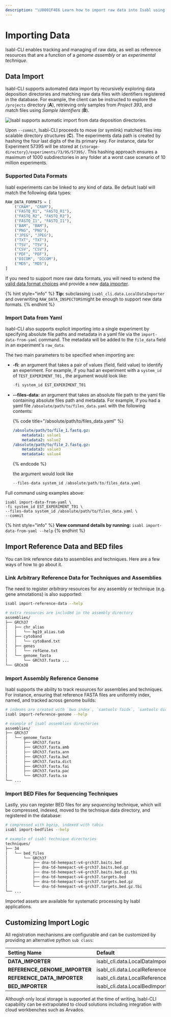 ```yaml
---
description: "\U0001F4E6 Learn how to import raw data into Isabl using existing metadata."
---
```


# Importing Data

Isabl-CLI enables tracking and managing of raw data, as well as reference resources that are a function of a _genome assembly_ or an _experimental technique_.

## Data Import

Isabl-CLI supports automated data import by recursively exploring data deposition directories and matching raw data files with identifiers registered in the database. For example, the client can be instructed to explore the `/projects` directory \(**A**\), retrieving only samples from _Project 393_, and match files using _Sample Identifiers_ \(**B**\).

![Isabl supports automatic import from data deposition directories.](https://user-images.githubusercontent.com/8843150/62899370-a1f2e300-bd25-11e9-9e50-1d88e870d19a.png)

Upon `--commit`, Isabl-CLI proceeds to move \(or symlink\) matched files into scalable directory structures \(**C**\). The experiments data path is created by hashing the four last digits of the its primary key. For instance, data for Experiment 57395 will be stored at `{storage-directory}/experiments/73/95/57395/`. This hashing approach ensures a maximum of 1000 subdirectories in any folder at a worst case scenario of 10 million experiments.

### Supported Data Formats

Isabl experiments can be linked to any kind of data. Be default Isabl will match the following data types:

```python
RAW_DATA_FORMATS = [
    ("CRAM", "CRAM"),
    ("FASTQ_R1", "FASTQ_R1"),
    ("FASTQ_R2", "FASTQ_R2"),
    ("FASTQ_I1", "FASTQ_I1"),
    ("BAM", "BAM"),
    ("PNG", "PNG"),
    ("JPEG", "JPEG"),
    ("TXT", "TXT"),
    ("TSV", "TSV"),
    ("CSV", "CSV"),
    ("PDF", "PDF"),
    ("DICOM", "DICOM"),
    ("MD5", "MD5"),
]
```

If you need to support more raw data formats, you will need to extend the [valid data format choices](isabl-settings.md#extra-choices-settings) and provide a new [data importer](isabl-settings.md#isabl-cli-settings). 

{% hint style="info" %}
**Tip:** subclassing `isabl_cli.data.LocalDataImporter` and overwriting `RAW_DATA_INSPECTORS`might be enough to support new data formats.
{% endhint %}

### Import Data from Yaml

Isabl-CLI also supports explicit importing into a single experiment by specifying absolute file paths and metadata in a yaml file via the `import-data-from-yaml` command. The metadata will be added to the `file_data` field in an experiment's `raw_data`.

The two main parameters to be specified when importing are:

* **-fi:** an argument that takes a pair of values \(field, field value\) to identify an experiment. For example, if you had an experiment with a `system_id` of `TEST_EXPERIMENT_T01` , the argument would look like: 

  ```python
  -fi system_id EST_EXPERIMENT_T01
  ```

* **--files-data:** an argument that takes an absolute file path to the yaml file containing absolute files path and metadata. For example, if you had a yaml file `/absolute/path/to/files_data.yaml` with the following contents: 

  {% code title="/absolute/path/to/files\_data.yaml" %}
  ```yaml
  /absolute/path/to/file_1.fastq.gz: 
      metadata1: value1 
      metadata2: value2
  ​/absolute/path/to/file_2.fastq.gz: 
      metadata3: value3 
      metadata4: value4
  ```
  {% endcode %}

  the argument would look like 

  ```python
  --files-data system_id /absolute/path/to/files_data.yaml
  ```

Full command using examples above:

```
isabl import-data-from-yaml \
-fi system_id EST_EXPERIMENT_T01 \
--files-data system_id /absolute/path/to/files_data.yaml \
--commit
```

{% hint style="info" %}
**View command details by running:** `isabl import-data-from-yaml --help`
{% endhint %}

## Import Reference Data and BED files

You can link reference data to assemblies and techniques. Here are a few ways of how to go about it.

### Link Arbitrary Reference Data for Techniques and Assemblies

The need to register _arbitrary_ resources for any assembly or technique \(e.g. gene annotations\) is also supported:

```bash
isabl import-reference-data --help

# extra resources are included in the assembly directory
assemblies/
├── GRCh37
│   ├── chr_alias
│   │   └── hg19_alias.tab
│   ├── cytoband
│   │   └── cytoBand.txt
│   ├── genes
│   │   └── refGene.txt
│   └── genome_fasta
│       └── GRCh37.fasta ...
└── GRCm38
```

### Import Assembly Reference Genome

Isabl supports the ability to track resources for assemblies and techniques. For instance, ensuring that reference FASTA files are uniformly index, named, and tracked across genome builds:

```bash
# indexes are created with `bwa index`, `samtools faidx`, `samtools dict`
isabl import-reference-genome --help

# example of isabl assemblies directories
assemblies/
├── GRCh37
│   └── genome_fasta
│       ├── GRCh37.fasta
│       ├── GRCh37.fasta.amb
│       ├── GRCh37.fasta.ann
│       ├── GRCh37.fasta.bwt
│       ├── GRCh37.fasta.dict
│       ├── GRCh37.fasta.fai
│       ├── GRCh37.fasta.pac
│       └── GRCh37.fasta.sa
└── ...
```

### Import BED Files for Sequencing Techniques

Lastly, you can register BED files for any _sequencing_ technique, which will be compressed, indexed, moved to the technique data directory, and registered in the database:

```bash
# compressed with bgzip, indexed with tabix
isabl import-bedfiles --help

# example of isabl technique directories
techniques/
├── 34
│   └── bed_files
│       └── GRCh37
│           ├── dna-td-hemepact-v4-grch37.baits.bed
│           ├── dna-td-hemepact-v4-grch37.baits.bed.gz
│           ├── dna-td-hemepact-v4-grch37.baits.bed.gz.tbi
│           ├── dna-td-hemepact-v4-grch37.targets.bed
│           ├── dna-td-hemepact-v4-grch37.targets.bed.gz
│           └── dna-td-hemepact-v4-grch37.targets.bed.gz.tbi
└── ...
```

Imported assets are available for systematic processing by Isabl applications.

## Customizing Import Logic

All registration mechanisms are configurable and can be customized by providing an alternative python `sub class`:

| Setting Name | Default |
| :--- | :--- |
| **DATA\_IMPORTER** | isabl\_cli.data.LocalDataImporter |
| **REFERENCE\_GENOME\_IMPORTER** | isabl\_cli.data.LocalReferenceGenomeImporter |
| **REFERENCE\_DATA\_IMPORTER** | isabl\_cli.data.LocalReferenceDataImporter |
| **BED\_IMPORTER** | isabl\_cli.data.LocalBedImporter |

Although only local storage is supported at the time of writing, Isabl-CLI capability can be extrapolated to cloud solutions including integration with cloud workbenches such as Arvados.

